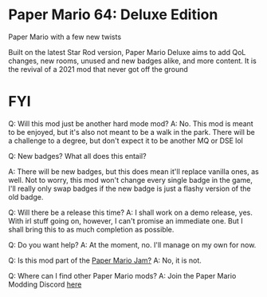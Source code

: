 # Paper Mario 64: Deluxe Edition
Paper Mario with a few new twists

Built on the latest Star Rod version, Paper Mario Deluxe aims to add QoL changes, new rooms, unused and new badges alike, and more content. It is the revival of a 2021 mod that never got off the ground

# FYI

Q: Will this mod just be another hard mode mod?
A: No. This mod is meant to be enjoyed, but it's also not meant to be a walk in the park. There will be a challenge to a degree, but don't expect it to be another MQ or DSE lol


Q: New badges? What all does this entail?

A: There will be new badges, but this does mean it'll replace vanilla ones, as well. Not to worry, this mod won't change every single badge in the game, I'll really only swap badges if the new badge is just a flashy version of the old badge.


Q: Will there be a release this time?
A: I shall work on a demo release, yes. With irl stuff going on, however, I can't promise an immediate one. But I shall bring this to as much completion as possible.


Q: Do you want help?
A: At the moment, no. I'll manage on my own for now.


Q: Is this mod part of the [Paper Mario Jam?](https://itch.io/jam/paper-mario-modding-jam)
A: No, it is not.


Q: Where can I find other Paper Mario mods?
A: Join the Paper Mario Modding Discord [here](https://discord.gg/JGJ7H5R7eS)
